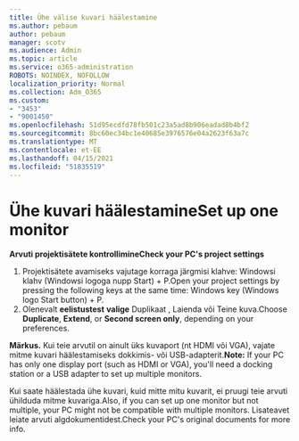 ```yaml
---
title: Ühe välise kuvari häälestamine
ms.author: pebaum
author: pebaum
manager: scotv
ms.audience: Admin
ms.topic: article
ms.service: o365-administration
ROBOTS: NOINDEX, NOFOLLOW
localization_priority: Normal
ms.collection: Adm_O365
ms.custom:
- "3453"
- "9001450"
ms.openlocfilehash: 51d95ecdfd78fb501c23a5ad8b906eadad8b4bf2
ms.sourcegitcommit: 8bc60ec34bc1e40685e3976576e04a2623f63a7c
ms.translationtype: MT
ms.contentlocale: et-EE
ms.lasthandoff: 04/15/2021
ms.locfileid: "51835519"
---
```

# <a name="set-up-one-monitor"></a><span data-ttu-id="efaa7-102">Ühe kuvari häälestamine</span><span class="sxs-lookup"><span data-stu-id="efaa7-102">Set up one monitor</span></span>

<span data-ttu-id="efaa7-103">**Arvuti projektisätete kontrollimine**</span><span class="sxs-lookup"><span data-stu-id="efaa7-103">**Check your PC's project settings**</span></span>

1. <span data-ttu-id="efaa7-104">Projektisätete avamiseks vajutage korraga järgmisi klahve: Windowsi klahv (Windowsi logoga nupp Start) + P.</span><span class="sxs-lookup"><span data-stu-id="efaa7-104">Open your project settings by pressing the following keys at the same time: Windows key (Windows logo Start button) + P.</span></span>
2. <span data-ttu-id="efaa7-105">Olenevalt **eelistustest**  **valige** Duplikaat , Laienda või Teine kuva.</span><span class="sxs-lookup"><span data-stu-id="efaa7-105">Choose **Duplicate**, **Extend**, or **Second screen only**, depending on your preferences.</span></span>

<span data-ttu-id="efaa7-106">**Märkus.** Kui teie arvutil on ainult üks kuvaport (nt HDMI või VGA), vajate mitme kuvari häälestamiseks dokkimis- või USB-adapterit.</span><span class="sxs-lookup"><span data-stu-id="efaa7-106">**Note:** If your PC has only one display port (such as HDMI or VGA), you'll need a docking station or a USB adapter to set up multiple monitors.</span></span>

<span data-ttu-id="efaa7-107">Kui saate häälestada ühe kuvari, kuid mitte mitu kuvarit, ei pruugi teie arvuti ühilduda mitme kuvariga.</span><span class="sxs-lookup"><span data-stu-id="efaa7-107">Also, if you can set up one monitor but not multiple, your PC might not be compatible with multiple monitors.</span></span> <span data-ttu-id="efaa7-108">Lisateavet leiate arvuti algdokumentidest.</span><span class="sxs-lookup"><span data-stu-id="efaa7-108">Check your PC's original documents for more info.</span></span>